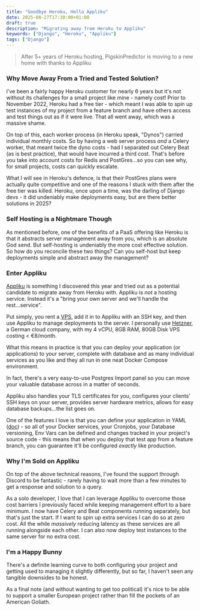 ```yaml
---
title: "Goodbye Heroku, Hello Appliku"
date: 2025-08-27T17:30:00+01:00
draft: true
description: "Migrating away from Heroku to Appliku"
keywords: ["Django", "Heroku", "Appliku"]
tags: ["Django"]
---
```


> After 5+ years of Heroku hosting, PigskinPredictor is moving to a new home with thanks to Appliku

### Why Move Away From a Tried and Tested Solution?

I've been a fairly happy Heroku customer for nearly 6 years but it's not without its challenges for a small project like mine - namely cost!  Prior to November 2022, Heroku had a free tier - which meant I was able to spin up test instances of my project from a feature branch and have others access and test things out as if it were live. That all went away, which was a massive shame.

On top of this, each worker process (in Heroku speak, "Dynos") carried individual monthly costs.  So by having a web server process _and_ a Celery worker, that meant twice the dyno costs - had I separated out Celery Beat (as is best practice), that would have incurred a third cost.  That's before you take into account costs for Redis and PostGres...so you can see why, for small projects, costs can quickly escalate.

What I will see in Heroku's defence, is that their PostGres plans were actually quite competitive and one of the reasons I stuck with them after the free tier was killed.  Heroku, once upon a time, was the darling of Django devs - it did undeniably make deployments easy, but are there better solutions in 2025?

### Self Hosting is a Nightmare Though

As mentioned before, one of the benefits of a PaaS offering like Heroku is that it abstracts server management away from you, which is an absolute God send. But self-hosting is undeniably the more cost effective solution. So how do you reconcile these two things? Can you self-host but keep deployments simple and abstract away the management?

### Enter Appliku

[Appliku](https://appliku.com/) is something I discovered this year and tried out as a potential candidate to migrate away from Heroku with. Appliku is _not_ a hosting service. Instead it's a "bring your own server and we'll handle the rest...service".

Put simply, you rent a [VPS](https://en.wikipedia.org/wiki/Virtual_private_server), add it in to Appliku with an SSH key, and then use Appliku to manage deployments to the server.  I personally use [Hetzner](https://www.hetzner.com/), a German cloud company, with my 4 vCPU, 8GB RAM, 80GB Disk VPS costing < €8/month.

What this means in practice is that you can deploy your application (or applications) to your server, complete with database and as many individual services as you like and they all run in one neat Docker Compose environment.

In fact, there's a very easy-to-use Postgres Import panel so you can move your valuable database across in a matter of seconds.

Appliku also handles your TLS certificates for you, configures your clients' SSH keys on your server, provides server hardware metrics, allows for easy database backups...the list goes on.

One of the features I love is that you can define your application in YAML ([doc](https://appliku.com/guides/yml/)) - so all of your Docker services, your Cronjobs, your Database versioning, Env Vars can be defined and changes tracked in your project's source code - this means that when you deploy that test app from a feature branch, you can guarantee it'll be configured _exactly_ like production.

### Why I'm Sold on Appliku

On top of the above technical reasons, I've found the support through Discord to be fantastic - rarely having to wait more than a few minutes to get a response and solution to a query.

As a solo developer, I love that I can leverage Appliku to overcome those cost barriers I previously faced while keeping management effort to a bare minimum.  I now have Celery and Beat components running separately, but that's just the start.  If I want to spin up extra services I can do so at zero cost.  All the while _massively_ reducing latency as these services are all running alongside each other.  I can also now deploy test instances to the same server for no extra cost.

### I'm a Happy Bunny

There's a definite learning curve to both configuring your project and getting used to managing it slightly differently, but so far, I haven't seen any tangible downsides to be honest.

As a final note (and without wanting to get too political) it's nice to be able to support a smaller European project rather than fill the pockets of an American Goliath.